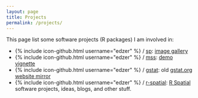 ```yaml
---
layout: page
title: Projects
permalink: /projects/
---
```


This page list some software projects (R packages) I am involved in:

* {% include icon-github.html username="edzer" %} / [sp](https://github.com/edzer/sp/):
[image gallery](https://edzer.github.io/sp/)
* {% include icon-github.html username="edzer" %} / [mss](https://github.com/edzer/mss/):
[demo vignette](https://edzer.github.io/mss/)
* {% include icon-github.html username="edzer" %} / [gstat](https://github.com/edzer/gstat/):
old [gstat.org website mirror](https://edzer.github.io/gstat/)
* {% include icon-github.html username="edzer" %} / [r-spatial](http://r-spatial.org/):
[R Spatial](http://r-spatial.org/) software projects, ideas, blogs, and other stuff.
